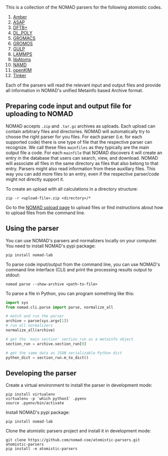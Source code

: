 This is a collection of the NOMAD parsers for the following atomistic codes.

1. [Amber](http://ambermd.org/)
2. [ASAP](https://wiki.fysik.dtu.dk/asap)
3. [DFTB+](http://www.dftbplus.org/)
4. [DL_POLY](https://www.scd.stfc.ac.uk/Pages/DL_POLY.aspx)
5. [GROMACS](http://www.gromacs.org/)
6. [GROMOS](http://www.gromos.net/)
7. [GULP](http://gulp.curtin.edu.au/gulp/)
8. [LAMMPS](https://lammps.sandia.gov/)
9. [libAtoms](http://libatoms.github.io/)
11. [NAMD](http://www.ks.uiuc.edu/Research/namd/)
12. [openKIM](https://openkim.org/)
13. [Tinker](https://dasher.wustl.edu/tinker/)

Each of the parsers will read the relevant input and output files and provide all information in
NOMAD's unified Metainfo based Archive format.

## Preparing code input and output file for uploading to NOMAD

NOMAD accepts `.zip` and `.tar.gz` archives as uploads. Each upload can contain arbitrary
files and directories. NOMAD will automatically try to choose the right parser for you files.
For each parser (i.e. for each supported code) there is one type of file that the respective
parser can recognize. We call these files `mainfiles` as they typically are the main
output file a code. For each `mainfile` that NOMAD discovers it will create an entry
in the database that users can search, view, and download. NOMAD will associate all files
in the same directory as files that also belong to that entry. Parsers
might also read information from these auxillary files. This way you can add more files
to an entry, even if the respective parser/code might not directly support it.

To create an upload with all calculations in a directory structure:

```
zip -r <upload-file>.zip <directory>/*
```

Go to the [NOMAD upload page](https://nomad-lab.eu/prod/rae/gui/uploads) to upload files
or find instructions about how to upload files from the command line.

## Using the parser

You can use NOMAD's parsers and normalizers locally on your computer. You need to install
NOMAD's pypi package:

```
pip install nomad-lab
```

To parse code input/output from the command line, you can use NOMAD's command line
interface (CLI) and print the processing results output to stdout:

```
nomad parse --show-archive <path-to-file>
```

To parse a file in Python, you can program something like this:
```python
import sys
from nomad.cli.parse import parse, normalize_all

# match and run the parser
archive = parse(sys.argv[1])
# run all normalizers
normalize_all(archive)

# get the 'main section' section_run as a metainfo object
section_run = archive.section_run[0]

# get the same data as JSON serializable Python dict
python_dict = section_run.m_to_dict()
```

## Developing the parser

Create a virtual environment to install the parser in development mode:

```
pip install virtualenv
virtualenv -p `which python3` .pyenv
source .pyenv/bin/activate
```

Install NOMAD's pypi package:

```
pip install nomad-lab
```

Clone the atomistic parsers project and install it in development mode:

```
git clone https://github.com/nomad-coe/atomistic-parsers.git atomistic-parsers
pip install -e atomistic-parsers
```

